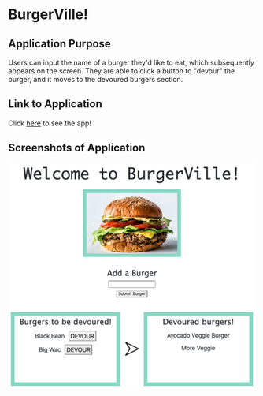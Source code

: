 # BurgerVille!

## Application Purpose
Users can input the name of a burger they'd like to eat, which subsequently appears on the screen. They are able to click a button to "devour" the burger, and it moves to the devoured burgers section.

## Link to Application
Click [here](https://burger-ville.herokuapp.com/burgers) to see the app!

## Screenshots of Application
![BurgerVilleSS](/public/assets/img/ss.png)
